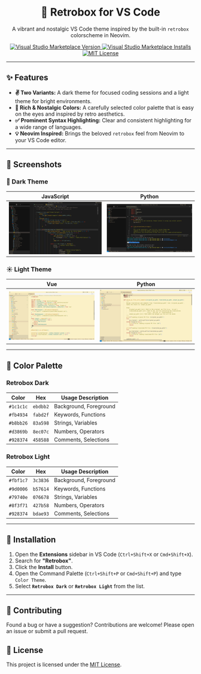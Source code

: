 <h1 align="center">🎨 Retrobox for VS Code</h1>

<p align="center">A vibrant and nostalgic VS Code theme inspired by the built-in <code>retrobox</code> colorscheme in Neovim.</p>

<p align="center">
  <a href="https://marketplace.visualstudio.com/items?itemName=ibrahim317.retrobox-theme">
    <img src="https://img.shields.io/visual-studio-marketplace/v/ibrahim317.retrobox-theme?style=for-the-badge&label=VS%20Marketplace&color=83a598" alt="Visual Studio Marketplace Version" />
  </a>
  <a href="https://marketplace.visualstudio.com/items?itemName=ibrahim317.retrobox-theme">
    <img src="https://img.shields.io/visual-studio-marketplace/i/ibrahim317.retrobox-theme?style=for-the-badge&color=d3869b" alt="Visual Studio Marketplace Installs" />
  </a>
  <a href="./LICENSE">
    <img src="https://img.shields.io/github/license/ibrahim317/vscode-retrobox-theme?style=for-the-badge&color=fabd2f" alt="MIT License" />
  </a>
</p>

---

## ✨ Features

-   **✌️ Two Variants:** A dark theme for focused coding sessions and a light theme for bright environments.
-   **🎨 Rich & Nostalgic Colors:** A carefully selected color palette that is easy on the eyes and inspired by retro aesthetics.
-   **✅ Prominent Syntax Highlighting:** Clear and consistent highlighting for a wide range of languages.
-   **💡 Neovim Inspired:** Brings the beloved `retrobox` feel from Neovim to your VS Code editor.

---

## 📸 Screenshots

### 🌙 Dark Theme

| JavaScript                               | Python                               |
| ---------------------------------------- | ------------------------------------ |
| ![JS Dark](https://raw.githubusercontent.com/ibrahim317/vscode-retrobox-theme/main/screenshots/dark/js.png) | ![Python Dark](https://raw.githubusercontent.com/ibrahim317/vscode-retrobox-theme/main/screenshots/dark/python.png) |

### ☀️ Light Theme

| Vue                                   | Python                                     |
| ------------------------------------- | ------------------------------------------ |
| ![Vue Light](https://raw.githubusercontent.com/ibrahim317/vscode-retrobox-theme/main/screenshots/light/vue.png) | ![Python Light](https://raw.githubusercontent.com/ibrahim317/vscode-retrobox-theme/main/screenshots/light/python.png) |

---

## 🎨 Color Palette

### Retrobox Dark

| Color   | Hex       | Usage Description      |
| ------- | --------- | ---------------------- |
| `#1c1c1c` | `ebdbb2`  | Background, Foreground |
| `#fb4934` | `fabd2f`  | Keywords, Functions    |
| `#b8bb26` | `83a598`  | Strings, Variables     |
| `#d3869b` | `8ec07c`  | Numbers, Operators     |
| `#928374` | `458588`  | Comments, Selections   |

### Retrobox Light

| Color   | Hex       | Usage Description      |
| ------- | --------- | ---------------------- |
| `#fbf1c7` | `3c3836`  | Background, Foreground |
| `#9d0006` | `b57614`  | Keywords, Functions    |
| `#79740e` | `076678`  | Strings, Variables     |
| `#8f3f71` | `427b58`  | Numbers, Operators     |
| `#928374` | `bdae93`  | Comments, Selections   |

---

## 🚀 Installation

1.  Open the **Extensions** sidebar in VS Code (`Ctrl+Shift+X` or `Cmd+Shift+X`).
2.  Search for **"Retrobox"**.
3.  Click the **Install** button.
4.  Open the Command Palette (`Ctrl+Shift+P` or `Cmd+Shift+P`) and type `Color Theme`.
5.  Select **`Retrobox Dark`** or **`Retrobox Light`** from the list.

---

## 💖 Contributing

Found a bug or have a suggestion? Contributions are welcome! Please open an issue or submit a pull request.

## 📜 License

This project is licensed under the [MIT License](./LICENSE).
